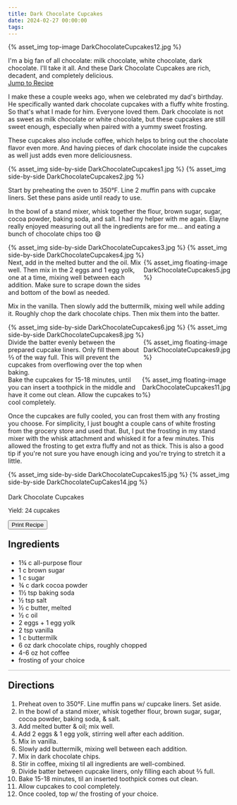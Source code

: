```yaml
---
title: Dark Chocolate Cupcakes
date: 2024-02-27 00:00:00
tags:
---
```


{% asset_img top-image DarkChocolateCupcakes12.jpg %}
<div class="post-body">
I'm a big fan of all chocolate: milk chocolate, white chocolate, dark chocolate. I'll take it all. 
And these Dark Chocolate Cupcakes are rich, decadent, and completely delicious. 

<br>
<!--more-->

<a class="jump-to-recipe-btn" href="#recipejump"> 
    Jump to Recipe
</a>

I make these a couple weeks ago, when we celebrated my dad's birthday. He specifically wanted dark chocolate cupcakes with a fluffy white frosting. So that's what I made for him. 
Everyone loved them. Dark chocolate is not as sweet as milk chocolate or white chocolate, but these cupcakes are still sweet enough, especially when paired with a yummy sweet frosting. 

These cupcakes also include coffee, which helps to bring out the chocolate flavor even more. And having pieces of dark chocolate inside the cupcakes as well just adds even more deliciousness. 
<div style="display:flex;">
    {% asset_img side-by-side DarkChocolateCupcakes1.jpg %}
    {% asset_img side-by-side DarkChocolateCupcakes2.jpg %}
</div>

Start by preheating the oven to 350°F. Line 2 muffin pans with cupcake liners. Set these pans aside until ready to use. 

In the bowl of a stand mixer, whisk together the flour, brown sugar, sugar, cocoa powder, baking soda, and salt. I had my helper with me again. Elayne really enjoyed measuring out all the ingredients are for me... and eating a bunch of chocolate chips too 😄 
<div style="display:flex;">
    {% asset_img side-by-side DarkChocolateCupcakes3.jpg %}
    {% asset_img side-by-side DarkChocolateCupcakes4.jpg %}
</div>

<div style="display:flex;">
Next, add in the melted butter and the oil. Mix well. 
Then mix in the 2 eggs and 1 egg yolk, one at a time, mixing well between each addition. Make sure to scrape down the sides and bottom of the bowl as needed. 
<div>
    {% asset_img floating-image DarkChocolateCupcakes5.jpg %}
</div>
</div>

Mix in the vanilla. Then slowly add the buttermilk, mixing well while adding it. 
Roughly chop the dark chocolate chips. Then mix them into the batter. 
<div style="display:flex;">
    {% asset_img side-by-side DarkChocolateCupcakes6.jpg %}
    {% asset_img side-by-side DarkChocolateCupcakes8.jpg %}
</div>

<div style="display:flex;">
Divide the batter evenly between the prepared cupcake liners. Only fill them about ⅔ of the way full. This will prevent the cupcakes from overflowing over the top when baking. 
<div>
    {% asset_img floating-image DarkChocolateCupcakes9.jpg %}
</div>
</div>

<div style="display:flex;">
Bake the cupcakes for 15-18 minutes, until you can insert a toothpick in the middle and have it come out clean. Allow the cupcakes to cool completely. 
<div>
    {% asset_img floating-image DarkChocolateCupcakes11.jpg %}
</div>
</div>

Once the cupcakes are fully cooled, you can frost them with any frosting you choose. For simplicity, I just bought a couple cans of white frosting from the grocery store and used that. But, I put the frosting in my stand mixer with the whisk attachment and whisked it for a few minutes. This allowed the frosting to get extra fluffy and not as thick. This is also a good tip if you're not sure you have enough icing and you're trying to stretch it a little. 
<div style="display:flex;">
    {% asset_img side-by-side DarkChocolateCupcakes15.jpg %}
    {% asset_img side-by-side DarkChocolateCupCakes14.jpg %}
</div>

<br>
</div>

<div id="recipejump"></div>
<div id="recipe">
    <div class="recipe-box">
        <div class="recipe-title-box">
            <div>
                <div class="recipe-title-box-title">
                    <div class="recipe-title-box-header">Dark Chocolate Cupcakes</div>
                </div>
                <p class="recipe-title-box-title" style="font-family: Arial;">Yield: 24 cupcakes</p>
            </div>
            <!-- {% asset_img recipe-title-box-img DarkChocolateCupcakes12.jpg %} -->
            <button class="print-recipe"
                    type="button"
                    onclick="printDIV('recipe')" >
                Print Recipe
            </button>
        </div>
        <p style="font-size:150%;"><b>Ingredients</b></p>
        <ul class="post-body">
                <li>1¾ c all-purpose flour</li>
                <li>1 c brown sugar</li>
                <li>1 c sugar</li>
                <li>¾ c dark cocoa powder</li>
                <li>1½ tsp baking soda</li>
                <li>½ tsp salt</li>
                <li>½ c butter, melted</li>
                <li>½ c oil</li>
                <li>2 eggs + 1 egg yolk</li>
                <li>2 tsp vanilla</li>
                <li>1 c buttermilk</li>
                <li>6 oz dark chocolate chips, roughly chopped</li>
                <li>4-6 oz hot coffee</li>
                <li>frosting of your choice</li>
        </ul>
        <hr style="height:1px;background-color:rgb(189, 189, 189) ">
        <p style="font-size:150%;"><b>Directions</b></p>
        <ol class="post-body">
            <li>Preheat oven to 350°F. Line muffin pans w/ cupcake liners. Set aside.</li>
            <li>In the bowl of a stand mixer, whisk together flour, brown sugar, sugar, cocoa powder, baking soda, & salt.</li>
            <li>Add melted butter & oil; mix well.</li> 
            <li>Add 2 eggs & 1 egg yolk, stirring well after each addition.</li>
            <li>Mix in vanilla.</li>
            <li>Slowly add buttermilk, mixing well between each addition.</li>
            <li>Mix in dark chocolate chips.</li>
            <li>Stir in coffee, mixing til all ingredients are well-combined.</li>
            <li>Divide batter between cupcake liners, only filling each about ⅔ full.</li>
            <li>Bake 15-18 minutes, til an inserted toothpick comes out clean.</li>
            <li>Allow cupcakes to cool completely.</li>
            <li>Once cooled, top w/ the frosting of your choice.</li>
        </ol> 
    </div>
</div>

<br>
